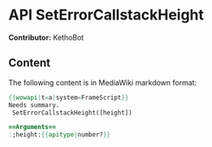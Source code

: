 # API SetErrorCallstackHeight

**Contributor:** KethoBot

## Content

The following content is in MediaWiki markdown format:

```mediawiki
{{wowapi|t=a|system=FrameScript}}
Needs summary.
 SetErrorCallstackHeight([height])

==Arguments==
:;height:{{apitype|number?}}
```